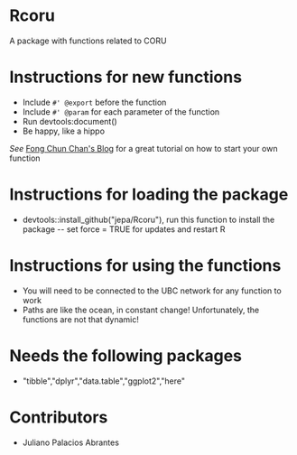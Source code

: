 # Rcoru
A package with functions related to CORU

# Instructions for new functions

- Include `#' @export` before the function
- Include `#' @param` for each parameter of the function
- Run devtools:document()
- Be happy, like a hippo

*See* [Fong Chun Chan's Blog](https://tinyheero.github.io/jekyll/update/2015/07/26/making-your-first-R-package.html) for a great tutorial on how to start your own function

# Instructions for loading the package

- devtools::install_github("jepa/Rcoru"), run this function to install the package
  -- set force = TRUE for updates and restart R
  
# Instructions for using the functions

- You will need to be connected to the UBC network for any function to work
- Paths are like the ocean, in constant change! Unfortunately, the functions are not that dynamic!

# Needs the following packages

- "tibble","dplyr","data.table","ggplot2","here"

# Contributors

- Juliano Palacios Abrantes
